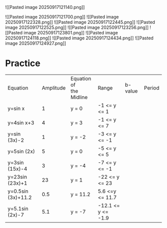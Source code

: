 ![[Pasted image 20250917121140.png]]

![[Pasted image 20250917121700.png]]
![[Pasted image 20250917122328.png]]
![[Pasted image 20250917122445.png]]
![[Pasted image 20250917122525.png]]
![[Pasted image 20250917123256.png]]
![[Pasted image 20250917123801.png]]
![[Pasted image 20250917124118.png]]
![[Pasted image 20250917124434.png]]
![[Pasted image 20250917124927.png]]


# Practice
|                    |           |                             |                    |         |        |
| ------------------ | --------- | --------------------------- | ------------------ | ------- | ------ |
| Equation           | Amplitude | Equation of <br>the Midline | Range              | b-value | Period |
| y=sin x            | 1         | y = 0                       | -1 <= y <= 1       |         |        |
| y=4sin x+3         | 4         | y = 3                       | -1 <= y <= 7       |         |        |
| y=sin (3x)-2       | 1         | y = -2                      | -3 <= y <= -1      |         |        |
| y=5sin (2x)        | 5         | y = 0                       | -5 <= y <= 5       |         |        |
| y=3sin (15x)-4     | 3         | y = -4                      | -7 <= y <= -1      |         |        |
| y=23sin (23x)+1    | 23        | y = 1                       | -22 <= y <= 23     |         |        |
| y=0.5sin (3x)+11.2 | 0.5       | y = 11.2                    | 5.6 <=y <= 11.7    |         |        |
| y=5.1sin (2x)-7    | 5.1       | y = -7                      | -12.1 <= y <= -1.9 |         |        |
